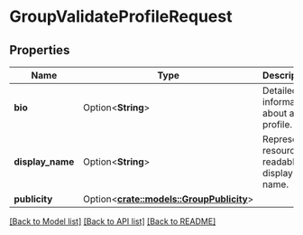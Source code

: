 # GroupValidateProfileRequest

## Properties

Name | Type | Description | Notes
------------ | ------------- | ------------- | -------------
**bio** | Option<**String**> | Detailed information about a profile. | [optional]
**display_name** | Option<**String**> | Represent a resource's readable display name. | [optional]
**publicity** | Option<[**crate::models::GroupPublicity**](GroupPublicity.md)> |  | [optional]

[[Back to Model list]](../README.md#documentation-for-models) [[Back to API list]](../README.md#documentation-for-api-endpoints) [[Back to README]](../README.md)


